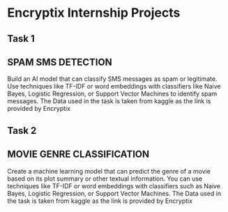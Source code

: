 # Encryptix Internship Projects

## Task 1
## SPAM SMS DETECTION

Build an AI model that can classify SMS messages as spam or legitimate. Use techniques like TF-IDF or word embeddings with classifiers like Naive Bayes, Logistic Regression, or Support Vector Machines to identify spam messages.
The Data used in the task is taken from kaggle as the link is provided by Encryptix

## Task 2
## MOVIE GENRE CLASSIFICATION

Create a machine learning model that can predict the genre of a movie based on its plot summary or other textual information. You can use techniques like TF-IDF or word embeddings with classifiers such as Naive Bayes, Logistic Regression, or Support Vector Machines.
The Data used in the task is taken from kaggle as the link is provided by Encryptix


